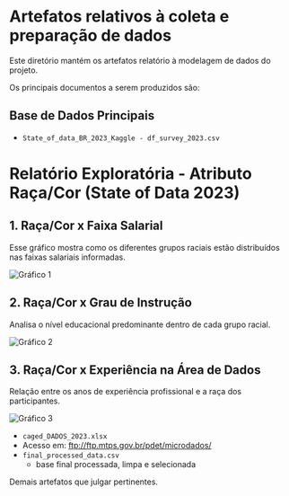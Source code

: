 # Artefatos relativos à coleta e preparação de dados

Este diretório mantém os artefatos relatório à modelagem de dados do projeto. 

Os principais documentos a serem produzidos são:

## Base de Dados Principais

* `State_of_data_BR_2023_Kaggle - df_survey_2023.csv`

# Relatório Exploratória - Atributo Raça/Cor (State of Data 2023)

## 1. Raça/Cor x Faixa Salarial
Esse gráfico mostra como os diferentes grupos raciais estão distribuídos nas faixas salariais informadas.

![Gráfico 1](data/state_grafico_1.png)

## 2. Raça/Cor x Grau de Instrução
Analisa o nível educacional predominante dentro de cada grupo racial.

![Gráfico 2](data/state_grafico_2.png)

## 3. Raça/Cor x Experiência na Área de Dados
Relação entre os anos de experiência profissional e a raça dos participantes.

![Gráfico 3](data/state_grafico_3.png)


* `caged_DADOS_2023.xlsx`
* Acesso em: ftp://ftp.mtps.gov.br/pdet/microdados/
* `final_processed_data.csv`
  * base final processada, limpa e selecionada
	
Demais artefatos que julgar pertinentes.
